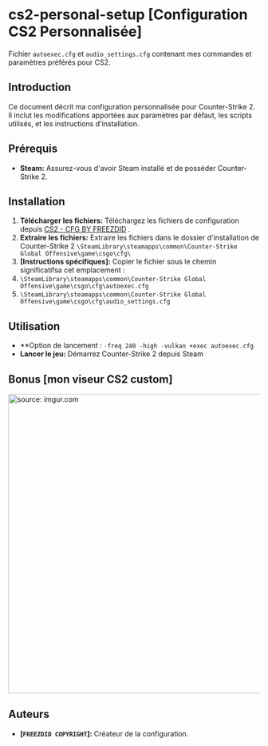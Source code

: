 # cs2-personal-setup [Configuration CS2 Personnalisée]
Fichier `autoexec.cfg` et `audio_settings.cfg` contenant mes commandes et paramètres préférés pour CS2.

## Introduction
Ce document décrit ma configuration personnalisée pour Counter-Strike 2. Il inclut les modifications apportées aux paramètres par défaut, les scripts utilisés, et les instructions d'installation.

## Prérequis
* **Steam:** Assurez-vous d'avoir Steam installé et de posséder Counter-Strike 2.

## Installation
1. **Télécharger les fichiers:** Téléchargez les fichiers de configuration depuis [CS2 - CFG BY FREEZDID]( ) .
2. **Extraire les fichiers:** Extraire les fichiers dans le dossier d'installation de Counter-Strike 2 `\SteamLibrary\steamapps\common\Counter-Strike Global Offensive\game\csgo\cfg\`
3. **[Instructions spécifiques]:** Copier le fichier sous le chemin significatifsa cet emplacement :
4. `\SteamLibrary\steamapps\common\Counter-Strike Global Offensive\game\csgo\cfg\autoexec.cfg`
5. `\SteamLibrary\steamapps\common\Counter-Strike Global Offensive\game\csgo\cfg\audio_settings.cfg`

## Utilisation
* **Option de lancement : `-freq 240 -high -vulkan +exec autoexec.cfg`
* **Lancer le jeu:** Démarrez Counter-Strike 2 depuis Steam

## Bonus [mon viseur CS2 custom]

<div>
<a href="https://imgur.com/7svxGJQ"><img src="https://i.imgur.com/7svxGJQ.gif" title="source: imgur.com" width="800" height="600" /></a>
</div>


## Auteurs
* **[`FREEZDID COPYRIGHT`]:** Créateur de la configuration.
